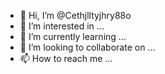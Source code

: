 - 👋 Hi, I’m @Cethjlltyjhry88o
- 👀 I’m interested in ...
- 🌱 I’m currently learning ...
- 💞️ I’m looking to collaborate on ...
- 📫 How to reach me ...

<!---
Cethjlltyjhry88o/Cethjlltyjhry88o is a ✨ special ✨ repository because its `README.md` (this file) appears on your GitHub profile.
You can click the Preview link to take a look at your changes.
--->
